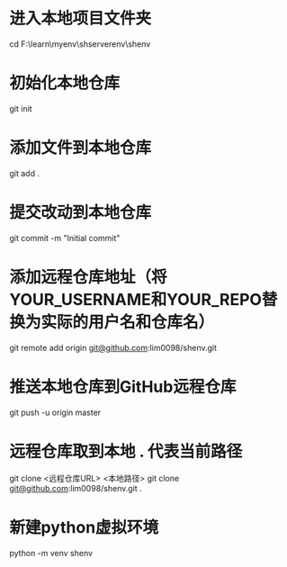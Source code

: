 # 进入本地项目文件夹
cd F:\learn\myenv\shserverenv\shenv
 
# 初始化本地仓库
git init
 
# 添加文件到本地仓库
git add .
 
# 提交改动到本地仓库
git commit -m "Initial commit"
 
# 添加远程仓库地址（将YOUR_USERNAME和YOUR_REPO替换为实际的用户名和仓库名）
git remote add origin git@github.com:lim0098/shenv.git
 
# 推送本地仓库到GitHub远程仓库
git push -u origin master

# 远程仓库取到本地 . 代表当前路径
git clone <远程仓库URL> <本地路径>
git clone git@github.com:lim0098/shenv.git .
# 新建python虚拟环境
python -m venv shenv

